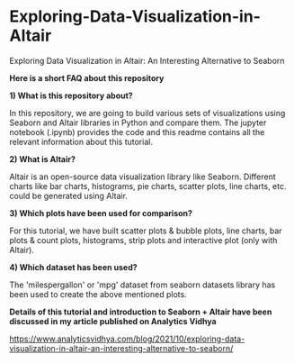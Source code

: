 # Exploring-Data-Visualization-in-Altair

Exploring Data Visualization in Altair: An Interesting Alternative to Seaborn

**Here is a short FAQ about this repository**

**1) What is this repository about?**

In this repository, we are going to build various sets of visualizations using Seaborn and Altair libraries in Python and compare them.
The jupyter notebook (.ipynb) provides the code and this readme contains all the relevant information about this tutorial.

**2) What is Altair?**

Altair is an open-source data visualization library like Seaborn. Different charts like bar charts, histograms, pie charts, scatter plots, line charts, etc. could be generated using Altair.

**3) Which plots have been used for comparison?**

For this tutorial, we have built scatter plots & bubble plots, line charts, bar plots & count plots, histograms, strip plots and interactive plot (only with Altair).

**4) Which dataset has been used?**

The 'milespergallon' or 'mpg' dataset from seaborn datasets library has been used to create the above mentioned plots.

**Details of this tutorial and introduction to Seaborn + Altair have been discussed in my article published on Analytics Vidhya**

https://www.analyticsvidhya.com/blog/2021/10/exploring-data-visualization-in-altair-an-interesting-alternative-to-seaborn/
